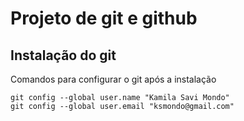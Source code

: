 # Projeto de git e github
## Instalação do git

Comandos para configurar o git após a instalação

```
git config --global user.name "Kamila Savi Mondo"
git config --global user.email "ksmondo@gmail.com"
``` 
